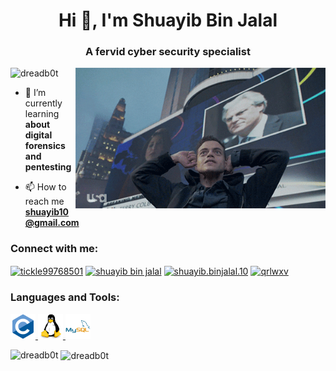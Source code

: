 
<h1 align="center">Hi 👋, I'm Shuayib Bin Jalal</h1>
<h3 align="center">A fervid cyber security specialist</h3>
<img align ="right" alt="coding" width="400" src="https://github.com/dreadb0t/dreadb0t/blob/main/giphy.gif">
<p align="left"> <img src="https://komarev.com/ghpvc/?username=dreadb0t&label=Profile%20views&color=0e75b6&style=flat" alt="dreadb0t" /> </p>

- 🌱 I’m currently learning **about digital forensics and pentesting**

- 📫 How to reach me **shuayib10@gmail.com**

<h3 align="left">Connect with me:</h3>
<p align="left">
<a href="https://twitter.com/tickle99768501" target="blank"><img align="center" src="https://raw.githubusercontent.com/rahuldkjain/github-profile-readme-generator/master/src/images/icons/Social/twitter.svg" alt="tickle99768501" height="30" width="40" /></a>
<a href="https://linkedin.com/in/shuayib bin jalal" target="blank"><img align="center" src="https://raw.githubusercontent.com/rahuldkjain/github-profile-readme-generator/master/src/images/icons/Social/linked-in-alt.svg" alt="shuayib bin jalal" height="30" width="40" /></a>
<a href="https://fb.com/shuayib.binjalal.10" target="blank"><img align="center" src="https://raw.githubusercontent.com/rahuldkjain/github-profile-readme-generator/master/src/images/icons/Social/facebook.svg" alt="shuayib.binjalal.10" height="30" width="40" /></a>
<a href="https://instagram.com/qrlwxv" target="blank"><img align="center" src="https://raw.githubusercontent.com/rahuldkjain/github-profile-readme-generator/master/src/images/icons/Social/instagram.svg" alt="qrlwxv" height="30" width="40" /></a>
</p>

<h3 align="left">Languages and Tools:</h3>
<p align="left"> <a href="https://www.cprogramming.com/" target="_blank" rel="noreferrer"> <img src="https://raw.githubusercontent.com/devicons/devicon/master/icons/c/c-original.svg" alt="c" width="40" height="40"/> </a> <a href="https://www.linux.org/" target="_blank" rel="noreferrer"> <img src="https://raw.githubusercontent.com/devicons/devicon/master/icons/linux/linux-original.svg" alt="linux" width="40" height="40"/> </a> <a href="https://www.mysql.com/" target="_blank" rel="noreferrer"> <img src="https://raw.githubusercontent.com/devicons/devicon/master/icons/mysql/mysql-original-wordmark.svg" alt="mysql" width="40" height="40"/> </a> </p>

<p><img align="left" src="https://github-readme-stats.vercel.app/api/top-langs?username=dreadb0t&show_icons=true&locale=en&layout=compact" alt="dreadb0t" /></p>

<p>&nbsp;<img align="center" src="https://github-readme-stats.vercel.app/api?username=dreadb0t&show_icons=true&locale=en" alt="dreadb0t" /></p>
